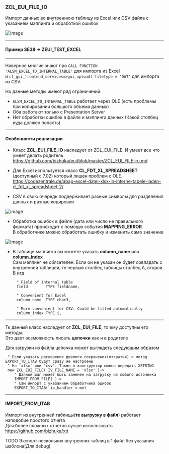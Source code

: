 ### ZCL_EUI_FILE_IO

Импорт данных во внутреннюю таблицу из Excel или CSV файла с указанием мэппинга и обработкой ошибок

![image](https://user-images.githubusercontent.com/36256417/80778543-34703680-8b82-11ea-9f7a-21a4b7cd6acd.png)


***

#### Пример SE38 -> ZEUI_TEST_EXCEL

---

Наверное многие знают про `CALL FUNCTION 'ALSM_EXCEL_TO_INTERNAL_TABLE'` для импорта из Excel<br/>
и `cl_gui_frontend_services=>gui_upload( filetype = 'DAT'` для импорта из CSV.

Но данные методы имеют ряд ограничений:
* `ALSM_EXCEL_TO_INTERNAL_TABLE` работает через OLE (есть проблемы при копировании большого объема данных)
* Оба работают только с Presentation Server
* Нет обработки ошибок в файле и мэппинга данных (Какой столбец куда должен попасть) 

---

#### Особенности реализации 

* Класс **ZCL_EUI_FILE_IO** наследует от ZCL_EUI_FILE. И умеет все что умеет делать родитель<br/>
https://github.com/bizhuka/eui/blob/master/ZCL_EUI_FILE-ru.md

* Для Excel используется класс **CL_FDT_XL_SPREADSHEET** (доступный с 7.02) который лишен проблем с OLE.
https://codezentrale.de/abap-excel-datei-xlsx-in-interne-tabele-laden-cl_fdt_xl_spreadsheet-2/

* CSV в свою очередь поддерживает разные символы для разделения данных и разные кодировки

![image](https://user-images.githubusercontent.com/36256417/80709060-195fe100-8b06-11ea-8405-aa0a83c93a94.png)

* Обработка ошибок в файле (дата или число не правильного формата) происходит с помощю события **MAPPING_ERROR**<br/>
В обработчике можно обработать ошибку и изменить само значение

![image](https://user-images.githubusercontent.com/36256417/80709353-9723ec80-8b06-11ea-9b20-ff9fce0fe3a7.png)

* В таблице мэппинга вы можете указать **column_name** или **column_index**<br/>
Сам мэппинг не обязателен. Если он не указан он будет совпадать с внутренней таблицей, те первый столбец таблицы столбец A, второй B итд 

```abap
     " Field of internal table
     field        TYPE fieldname,

     " Convenient for Excel
     column_name  TYPE char3,

     " More convenient for CSV. Could be filled automatically
     column_index TYPE i,
```

---

Тк данный класс наследует от **ZCL_EUI_FILE**, то ему доступны его методы.<br/>
Это дает возможность писать **цепочки** как и в родителе  

Для загрузки из файла цепочка может выглядеть следующим образом 
```abap
 " Если указать расширение диалоги сохранения(открытия) и метод EXPORT_TO_ITAB будут сразу же настроены
 " На 'xlsx' или 'csv'. Также в конструктор можно передать XSTRING
 new ZCL_EUI_FILE( IV_FILE_NAME = 'xlsx' )->
    " Данный шаг может быть заменен на загрузку из любого источника
    IMPORT_FROM_FILE( )->
    " Сам импорт с указанием обработчика ошибок
    EXPORT_TO_ITAB( io_handler = me)
```

---

#### IMPORT_FROM_ITAB
Импорт из внутренней таблицы(**те выгрузку в файл**) работает наподобие простого отчета<br/>
Для более сложных отчетов лучше использовать https://github.com/bizhuka/xtt

TODO Экспорт нескольких внутренних таблиц в 1 файл без указания шаблона(Для debug)